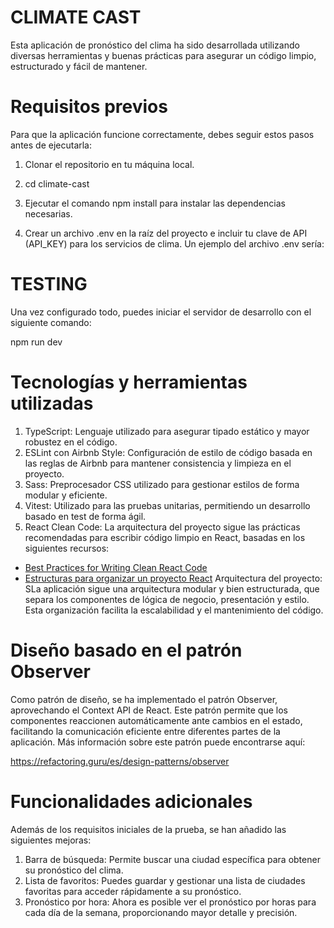 # CLIMATE CAST

Esta aplicación de pronóstico del clima ha sido desarrollada utilizando diversas herramientas y buenas prácticas para asegurar un código limpio, estructurado y fácil de mantener.

# Requisitos previos

Para que la aplicación funcione correctamente, debes seguir estos pasos antes de ejecutarla:

1. Clonar el repositorio en tu máquina local.

2. cd climate-cast

3. Ejecutar el comando npm install para instalar las dependencias necesarias.

4. Crear un archivo .env en la raíz del proyecto e incluir tu clave de API (API_KEY) para los servicios de clima. Un ejemplo del archivo .env sería:

# TESTING

Una vez configurado todo, puedes iniciar el servidor de desarrollo con el siguiente comando:

npm run dev

# Tecnologías y herramientas utilizadas

1. TypeScript: Lenguaje utilizado para asegurar tipado estático y mayor robustez en el código.
2. ESLint con Airbnb Style: Configuración de estilo de código basada en las reglas de Airbnb para mantener consistencia y limpieza en el proyecto.
3. Sass: Preprocesador CSS utilizado para gestionar estilos de forma modular y eficiente.
4. Vitest: Utilizado para las pruebas unitarias, permitiendo un desarrollo basado en test de forma ágil.
5. React Clean Code: La arquitectura del proyecto sigue las prácticas recomendadas para escribir código limpio en React, basadas en los siguientes recursos:

-   [Best Practices for Writing Clean React Code](https://dev.to/serifcolakel/best-practices-for-writing-clean-react-code-with-examples-4b90)
-   [Estructuras para organizar un proyecto React](https://reboot.studio/blog/es/estructuras-organizar-proyecto-react)
    Arquitectura del proyecto:
    SLa aplicación sigue una arquitectura modular y bien estructurada, que separa los componentes de lógica de negocio, presentación y estilo. Esta organización facilita la escalabilidad y el mantenimiento del código.

# Diseño basado en el patrón Observer

Como patrón de diseño, se ha implementado el patrón Observer, aprovechando el Context API de React. Este patrón permite que los componentes reaccionen automáticamente ante cambios en el estado, facilitando la comunicación eficiente entre diferentes partes de la aplicación. Más información sobre este patrón puede encontrarse aquí:

https://refactoring.guru/es/design-patterns/observer

# Funcionalidades adicionales

Además de los requisitos iniciales de la prueba, se han añadido las siguientes mejoras:

1. Barra de búsqueda: Permite buscar una ciudad específica para obtener su pronóstico del clima.
2. Lista de favoritos: Puedes guardar y gestionar una lista de ciudades favoritas para acceder rápidamente a su pronóstico.
3. Pronóstico por hora: Ahora es posible ver el pronóstico por horas para cada día de la semana, proporcionando mayor detalle y precisión.
